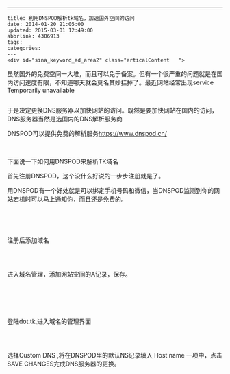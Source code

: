 ---
    title: 利用DNSPOD解析tk域名，加速国外空间的访问
    date: 2014-01-20 21:05:00
    updated: 2015-03-01 12:49:00
    abbrlink: 4306913
    tags:
    categories:
    ---
    <div id="sina_keyword_ad_area2" class="articalContent   ">
<p>虽然国外的免费空间一大堆，而且可以免于备案。但有一个很严重的问题就是在国内访问速度有限，不知道哪天就会莫名其妙挂掉了。最近网站经常出现service Temporarily unavailable</p>
<p><img src="http://images.cnitblog.com/blog/725676/201503/011247250337572.jpg" alt="" /></p>
<p>于是决定更换DNS服务器以加快网站的访问。既然是要加快网站在国内的访问，DNS服务器当然是选国内的DNS解析服务商</p>
<p>DNSPOD可以提供免费的解析服务<a href="https://www.dnspod.cn/" rel="nofollow">https://www.dnspod.cn/</a></p>
<p>&nbsp;</p>
<p>下面说一下如何用DNSPOD来解析TK域名</p>
<p>首先注册DNSPOD，这个没什么好说的一步步注册就是了。</p>
<p>用DNSPOD有一个好处就是可以绑定手机号码和微信，当DNSPOD监测到你的网站宕机时可以马上通知你，而且还是免费的。</p>
<p>&nbsp;</p>
<p>&nbsp;</p>
<p>注册后添加域名</p>
<p><img src="/images/blog/011247430022717.png" alt="" /></p>
<p>&nbsp;</p>
<p>进入域名管理，添加网站空间的A记录，保存。</p>
<p><img src="/images/blog/011247511745054.png" alt="" /></p>
<p>&nbsp;</p>
<p>&nbsp;</p>
<p>登陆dot.tk,进入域名的管理界面</p>
<p><img src="/images/blog/011248031745988.png" alt="" /></p>
<p>&nbsp;</p>
<p>选择Custom DNS ,将在DNSPOD里的默认NS记录填入 Host name 一项中，点击SAVE CHANGES完成DNS服务器的更换。</p>
<p><img src="/images/blog/011248137527922.png" alt="" /></p>
<p>&nbsp;</p>
<p>&nbsp;</p>
<p>&nbsp;</p>
<p>&nbsp;</p>
<p>&nbsp;</p>
<p>&nbsp;</p>
<p>&nbsp;</p>
<p>&nbsp;</p>
<p>&nbsp;</p>
<p>&nbsp;</p>
</div>
    